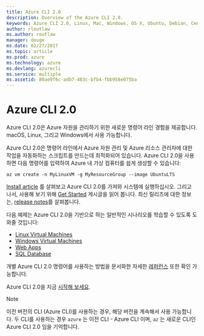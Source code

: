 ```yaml
---
title: Azure CLI 2.0
description: Overview of the Azure CLI 2.0.
keywords: Azure CLI 2.0, Linux, Mac, Windows, OS X, Ubuntu, Debian, CentOS, RHEL, SUSE, CoreOS, Docker, Windows, Python, PIP
author: rloutlaw
ms.author: routlaw
manager: douge
ms.date: 02/27/2017
ms.topic: article
ms.prod: azure
ms.technology: azure
ms.devlang: azurecli
ms.service: multiple
ms.assetid: 80ae9f6c-adb7-483c-bfb4-fbb958e075ba
---
```


# Azure CLI 2.0

Azure CLI 2.0은 Azure 자원을 관리하기 위한 새로운 명령어 라인 경험을 제공합니다. macOS, Linux, 그리고 Windows에서 사용 가능합니다.

Azure CLI 2.0은 명령어 라인에서 Azure 자원 관리 및 Azure 리소스 관리자에 대한 작업을 자동화하는 스크립트를 만드는데 최적화되어 있습니다. Azure CLI 2.0을 사용하면 다음 명령어를 입력하여 Azure 내 가상 컴퓨터를 쉽게 생성할 수 있습니다:

```azurecli
az vm create -n MyLinuxVM -g MyResourceGroup --image UbuntuLTS
```

[Install article](install-azure-cli.md) 를 살펴보고 Azure CLI 2.0를 가져와 시스템에 실행하십시오. 그리고 나서, 사용해 보기 위해 [Get Started](get-started-with-azure-cli.md) 게시글을 읽어 봅니다.
최신 릴리즈에 대한 정보는, [release notes](release-notes-azure-cli.md)를 살펴봅니다.

다음 예제는 Azure CLI 2.0을 기반으로 하는 일반적인 시나리오를 학습할 수 있도록 도와줄 것입니다:
- [Linux Virtual Machines](/azure/virtual-machines/virtual-machines-linux-cli-samples?toc=%2fcli%2fazure%2ftoc.json&bc=%2fcli%2fazure%2fbreadcrumb%2ftoc.json)
- [Windows Virtual Machines](/azure/virtual-machines/virtual-machines-windows-cli-samples?toc=%2fcli%2fazure%2ftoc.json&bc=%2fcli%2fazure%2fbreadcrumb%2ftoc.json)
- [Web Apps](/azure/app-service-web/app-service-cli-samples?toc=%2fcli%2fazure%2ftoc.json&bc=%2fcli%2fazure%2fbreadcrumb%2ftoc.json)
- [SQL Database](/azure/sql-database/sql-database-cli-samples?toc=%2fcli%2fazure%2ftoc.json&bc=%2fcli%2fazure%2fbreadcrumb%2ftoc.json)

개별 Azure CLI 2.0 명령어를 사용하는 방법을 문서화한 자세한 [레퍼런스](/cli/azure/) 또한 확인 가능합니다.

Azure CLI 2.0을 지금 [시작해 보세요](get-started-with-azure-cli.md).


> [!NOTE]
> 이전 버전의 CLI (Azure CLI)를 사용하는 경우, 해당 버전을 계속해서 사용 가능합니다.
> 두 CLI를 사용하는 경우 `azure` 는 이전 CLI - Azure CLI 이며, `az` 는 새로운 CLI인 Azure CLI 2.0 임을 기억합니다.
